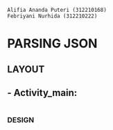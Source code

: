 ```
Alifia Ananda Puteri (312210168)
Febriyani Nurhida (312210222)
```

# PARSING JSON
## LAYOUT
## - Activity_main:
```

```

### DESIGN
